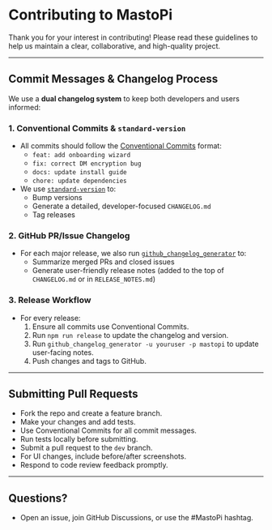 # Contributing to MastoPi

Thank you for your interest in contributing! Please read these guidelines to help us maintain a clear, collaborative, and high-quality project.

---

## Commit Messages & Changelog Process

We use a **dual changelog system** to keep both developers and users informed:

### 1. Conventional Commits & `standard-version`
- All commits should follow the [Conventional Commits](https://www.conventionalcommits.org/) format:
  - `feat: add onboarding wizard`
  - `fix: correct DM encryption bug`
  - `docs: update install guide`
  - `chore: update dependencies`
- We use [`standard-version`](https://github.com/conventional-changelog/standard-version) to:
  - Bump versions
  - Generate a detailed, developer-focused `CHANGELOG.md`
  - Tag releases

### 2. GitHub PR/Issue Changelog
- For each major release, we also run [`github_changelog_generator`](https://github.com/github-changelog-generator/github-changelog-generator) to:
  - Summarize merged PRs and closed issues
  - Generate user-friendly release notes (added to the top of `CHANGELOG.md` or in `RELEASE_NOTES.md`)

### 3. Release Workflow
- For every release:
  1. Ensure all commits use Conventional Commits.
  2. Run `npm run release` to update the changelog and version.
  3. Run `github_changelog_generator -u youruser -p mastopi` to update user-facing notes.
  4. Push changes and tags to GitHub.

---

## Submitting Pull Requests
- Fork the repo and create a feature branch.
- Make your changes and add tests.
- Use Conventional Commits for all commit messages.
- Run tests locally before submitting.
- Submit a pull request to the `dev` branch.
- For UI changes, include before/after screenshots.
- Respond to code review feedback promptly.

---

## Questions?
- Open an issue, join GitHub Discussions, or use the #MastoPi hashtag.
